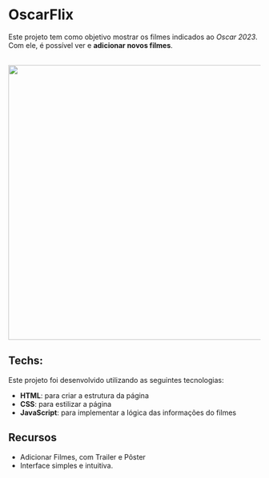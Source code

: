 # **OscarFlix**
Este projeto tem como objetivo mostrar os filmes indicados ao *Oscar 2023*. Com ele, é possível ver e **adicionar novos filmes**. <br> <br>

<p align="center">
  <a href="https://codepen.io/LGomess/full/xxJJNdV">
    <img src="https://codepen.io/LGomess/full/bGjOdLR" width="550">
  </a>
</p>

## Techs:
Este projeto foi desenvolvido utilizando as seguintes tecnologias:

* **HTML**: para criar a estrutura da página
* **CSS**: para estilizar a página
* **JavaScript**: para implementar a lógica das informações do filmes

## Recursos
* Adicionar Filmes, com Trailer e Pôster
* Interface simples e intuitiva.
  
